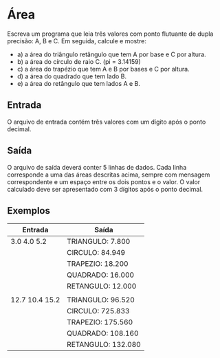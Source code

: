 # Área

Escreva um programa que leia três valores com ponto flutuante de dupla precisão: A, B e C. Em seguida, calcule e mostre:
- a) a área do triângulo retângulo que tem A por base e C por altura.
- b) a área do círculo de raio C. (pi = 3.14159)
- c) a área do trapézio que tem A e B por bases e C por altura.
- d) a área do quadrado que tem lado B.
- e) a área do retângulo que tem lados A e B.

## Entrada

O arquivo de entrada contém três valores com um dígito após o ponto decimal.

## Saída

O arquivo de saída deverá conter 5 linhas de dados. Cada linha corresponde a uma das áreas descritas acima, sempre com mensagem correspondente e um espaço entre os dois pontos e o valor. O valor calculado deve ser apresentado com 3 dígitos após o ponto decimal.

## Exemplos

| Entrada        | Saída               |
|----------------|---------------------|
| 3.0 4.0 5.2    | TRIANGULO: 7.800    |
|                | CIRCULO: 84.949     |
|                | TRAPEZIO: 18.200    |
|                | QUADRADO: 16.000    |
|                | RETANGULO: 12.000   |
|                |                     |
| 12.7 10.4 15.2 | TRIANGULO: 96.520   |
|                | CIRCULO: 725.833    |
|                | TRAPEZIO: 175.560   |
|                | QUADRADO: 108.160   |
|                | RETANGULO: 132.080  |

